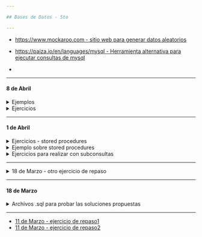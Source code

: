 ```yaml
---

## Bases de Datos - 5to

---
```


- [https://www.mockaroo.com - sitio web para generar datos aleatorios](https://www.mockaroo.com/)

- [https://paiza.io/en/languages/mysql - Herramienta alternativa para ejecutar consultas de mysql](https://paiza.io/es/projects/new)
- 
----

#### 8 de Abril

<details>
  <summary> Ejemplos </summary>
  
```sql

DELIMITER $$
CREATE PROCEDURE incrementar(INOUT valor INT,IN incremento INT)
BEGIN
	SET valor = valor + incremento;
END$$


CREATE PROCEDURE prueba()
BEGIN
    DECLARE valor INT;
	SET valor = 1;
	CALL incrementar(valor,1); -- 2
	CALL incrementar(valor,1); -- 3
	CALL incrementar(valor,5); -- 8
	SELECT valor; -- 8
END$$

DELIMITER ;

CALL prueba();  

```
  
```sql
DELIMITER //

CREATE PROCEDURE es_positivo(IN numero INT)
BEGIN
    DECLARE respuesta BOOLEAN DEFAULT FALSE;
    IF (numero > 0) THEN
    	SET respuesta = TRUE;
    END IF;
    
    SELECT respuesta;
END //

DELIMITER ;

CALL es_positivo(12);
  
```
```sql
DELIMITER $$

CREATE PROCEDURE tipoDeNumero(IN valor_ingresado INT)
BEGIN
    DECLARE respuesta VARCHAR(100);
    IF (valor_ingresado > 0) THEN
    	SET respuesta = 'es mayor a 0';
    ELSEIF (valor_ingresado = 56) THEN
    	SET respuesta = "es igual a 0";
    ELSE 
    	SET respuesta = "es menor a 0";
    END IF;
    SELECT respuesta;
END $$

CALL tipoDeNumero(-1);
	
```

</details>


<details>
  <summary> Ejercicios </summary>

1. Crear un stored procedure que sirva para calcular el área de un rectángulo.
2. Crear un stored procedure que sirva para indicar si el número indicado es positivo y mayor a 100.
3. Crear un stored procedure que sirva para calcular el promedio de tres números recibidos como parámetros.
	
</details>

----

#### 1 de Abril

<details>
  <summary> Ejercicios - stored procedures </summary>
  
1. Crear un stored procedure que realice una consulta de todos los datos de las tablas clientes y productos.
2. Crear un stored procedure que reciba el número de cliente y luego se impriman sus datos.
3. Crear un stored procedure que muestre los datos de los clientes con un id mayor a 2 y hayan realizado al menos un pedido.
  
</details>
  
<details>
  <summary> Ejemplo sobre stored procedures </summary>
  
```sql
  
-- STORED PROCEDURES -- 

SELECT * FROM oficinas WHERE pais_o = pais;

DELIMITER //

CREATE PROCEDURE obtenerOficinas()
BEGIN
SELECT * FROM oficinas;
END //

DELIMITER ;
  
CALL obtenerOficinas();
  
DELIMITER //

CREATE PROCEDURE obtenerOficinasYEmpleados()
BEGIN
SELECT * FROM oficinas;
SELECT * FROM empleados;
END //

DELIMITER ;

CALL obtenerOficinasYEmpleados();

DELIMITER //
CREATE PROCEDURE obtenerOficinasPorPais(IN pais VARCHAR(255))
BEGIN
SELECT * FROM oficinas WHERE pais_o = pais;
END //

DELIMITER ;

CALL obtenerOficinasPorPais("Argentina");

DELIMITER $$

CREATE PROCEDURE CountOrderByStatus(IN orderStatus VARCHAR(25), OUT total INT)
BEGIN
   SELECT count(orderNumber)
   INTO total
   FROM orders
   WHERE status = orderStatus;
END$$

DELIMITER ;

```
</details>



<details>
  <summary> Ejercicios para realizar con subconsultas </summary>

Realizar las consultas sql apropiadas para responder a las siguientes preguntas: 

1) Listar para el cliente nro. 1 todos los pedidos realizados, indicando: el id, descripción, fecha de compra y fecha de entrega del pedido y los códigos de productos incluidos en el pedido.

2) Listar todos los pedidos de todos los clientes, indicando id cliente, nombre y apellido, id pedido y descripción de pedido.

3) Listar el detalle de los pedidos de los clientes. Incluir los siguientes datos en el listado: 
Del cliente: id, nombre, apellido.
Del pedido: id, descripción
Detalle del pedido: código de producto y cantidad.

4) Listar los clientes que aún no hayan realizado pedidos
  
5) eliminado

6) Listar el detalle de los pedidos cuyo descuento haya sido del 5%

7) Listar el/los pedidos con mayor descuento realizado

8) Listar el/los pedidos con menor descuento realizado

9) Listar los clientes que hayan realizado pedidos

10) Listar cuantos tipos de articulos se realizan por pedido

11) Listar los pedidos que que tengan mas de 3 articulos por pedido

12) Listar la cantidad de días desde la fecha de compra hasta la fecha de entrega por c/u de los pedidos

13) Listar los clientes con mas de 10 años de antigüedad

14) Listar para cada pedido el valor total de la compra

15) Listar los pedidos cuyo monto supere los $ 3500

16) Listar la cantidad de productos vendidos por codigo de producto

17) Listar el/los codigos de producto de mayor valor

18) Teniendo en cuenta el siguiente ejemplo:

|Nro de pedido	| Codigo de producto |	Cantidad |
|---------------|--------------------|-----------|
|1	| 1 |	2 |
|   |	5	| 5 |
|   |	7 |	3 |

El pedido nro 1 esta compuesto por 3 tipos de artículos diferentes y por 10 unidades en total teniendo en cuenta todos los productos. 

18.a.	Realice una consulta en la que se muestre la máxima, minima y promedio de unidades incluidas en un pedido.

19) Liste los nombres de los clientes que hayan realizado una compra por un valor total mayor a $3.000 

respuesta ejercicio 11)
```sql
SELECT id_pedido,
(SELECT COUNT(*) FROM detallepedido WHERE detallepedido.id_pedido = pedidos.id_pedido) AS count 
FROM pedidos 
WHERE (SELECT COUNT(*) FROM detallepedido WHERE detallepedido.id_pedido = pedidos.id_pedido) > 3;
```

  
</details>

----
<details>
  <summary> 18 de Marzo - otro ejercicio de repaso </summary>
  
   - [DER y enunciado](https://github.com/nadianoe/nadianoe.github.io/blob/master/bd5to2022/ejercicio18deMarzo.pdf)
</details>

----

#### 18 de Marzo

<details>
  <summary> Archivos .sql para probar las soluciones propuestas </summary>
  
  - Descargar los scripts de la [siguiente carpeta](https://github.com/nadianoe/nadianoe.github.io/tree/master/bd5to2022)
    - pedidos.sql
    - detallespedidos.sql
    - clientes.sql
    - productos.sql
  - EJecutarlos y probar las soluciones propuestas para los ejercicios realizados la clase pasada.
</details>

----
- [11 de Marzo - ejercicio de repaso1](https://github.com/nadianoe/nadianoe.github.io/blob/master/bd5to2022/ejercicioSQL.pdf)
- [11 de Marzo - ejercicio de repaso2](https://github.com/nadianoe/nadianoe.github.io/blob/master/bd5to2022/ejercicios_parte2_11deMarzo.pdf)
